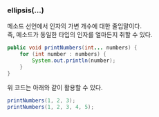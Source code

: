 ### ellipsis(...)
메소드 선언에서 인자의 가변 개수에 대한 줄임말이다.  
즉, 메소드가 동일한 타입의 인자를 얼마든지 취할 수 있다.
```java
public void printNumbers(int... numbers) {
    for (int number : numbers) {
        System.out.println(number);
    }
}
```
위 코드는 아래와 같이 활용할 수 있다.
```java
printNumbers(1, 2, 3);
printNumbers(1, 2, 3, 4, 5);
```